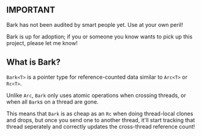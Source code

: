 ## IMPORTANT

Bark has not been audited by smart people yet.  Use at your own peril!

Bark is up for adoption; if you or someone you know wants to pick up this project, 
please let me know!

## What is Bark?

`Bark<T>` is a pointer type for reference-counted data similar to `Arc<T>` or `Rc<T>`.

Unlike `Arc`, `Bark` only uses atomic operations when crossing threads, or when all `Bark`s
on a thread are gone.

This means that `Bark` is as cheap as an `Rc` when doing thread-local clones and drops, but once
you send one to another thread, it'll start tracking that thread seperately and correctly updates
the cross-thread reference count!
